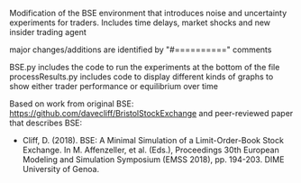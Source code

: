 Modification of the BSE environment that introduces noise and uncertainty experiments for traders. Includes time delays, market shocks and new insider trading agent

major changes/additions are identified by "#==========" comments

BSE.py includes the code to run the experiments at the bottom of the file
processResults.py includes code to display different kinds of graphs to show either trader performance or equilibrium over time

Based on work from original BSE: https://github.com/davecliff/BristolStockExchange and peer-reviewed paper that describes BSE:
- Cliff, D. (2018). BSE: A Minimal Simulation of a Limit-Order-Book Stock Exchange. In M. Affenzeller, et al. (Eds.), Proceedings 30th European Modeling and Simulation Symposium (EMSS 2018), pp. 194-203. DIME University of Genoa.

